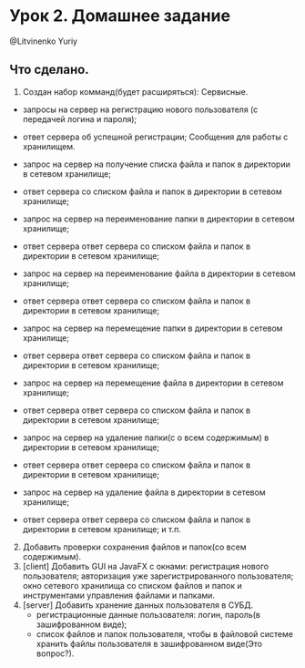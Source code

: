 # Урок 2. Домашнее задание
@Litvinenko Yuriy

## Что сделано.
1. Создан набор комманд(будет расширяться):
 Сервисные.
 - запросы на сервер на регистрацию нового пользователя
  (с передачей логина и пароля);
 - ответ сервера об успешной регистрации;
 Сообщения для работы с хранилищем.
 - запрос на сервер на получение списка файла и папок в директории в сетевом хранилище;
 - ответ сервера со списком файла и папок в директории в сетевом хранилище;
 
 - запрос на сервер на переименование папки в директории в сетевом хранилище;
 - ответ сервера ответ сервера со списком файла и папок в директории в сетевом хранилище;
 
 - запрос на сервер на переименование файла в директории в сетевом хранилище;
 - ответ сервера ответ сервера со списком файла и папок в директории в сетевом хранилище;
 
  - запрос на сервер на перемещение папки в директории в сетевом хранилище;
  - ответ сервера ответ сервера со списком файла и папок в директории в сетевом хранилище;
  
  - запрос на сервер на перемещение файла в директории в сетевом хранилище;
  - ответ сервера ответ сервера со списком файла и папок в директории в сетевом хранилище;
 
   - запрос на сервер на удаление папки(с о всем содержимым) в директории в сетевом хранилище;
   - ответ сервера ответ сервера со списком файла и папок в директории в сетевом хранилище;
   
   - запрос на сервер на удаление файла в директории в сетевом хранилище;
   - ответ сервера ответ сервера со списком файла и папок в директории в сетевом хранилище;
 и т.п.
2. Добавить проверки сохранения файлов и папок(со всем содержимым).
3. [client] Добавить GUI на JavaFX с окнами:
    регистрация нового пользователя;
    авторизация уже зарегистрированного пользователя;
    окно сетевого хранилища со списком файлов и папок и инструментами 
    управления файлами и папками.
4. [server] Добавить хранение данных пользователя в СУБД.
    - регистрационные данные пользователя: логин, пароль(в зашифрованном виде);
    - список файлов и папок пользователя, чтобы в файловой системе хранить 
    файлы пользователя в зашифрованном виде(Это вопрос?).
    